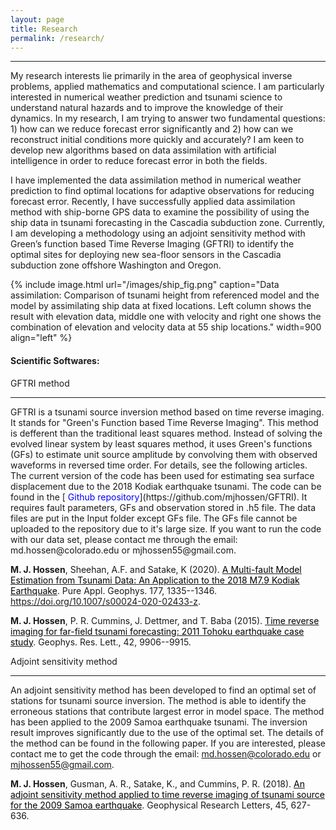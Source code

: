 ```yaml
---
layout: page
title: Research
permalink: /research/
---
```

 <hr size="6" noshade> 

My research interests lie primarily in the area of geophysical inverse problems, applied mathematics and computational science. I am particularly interested in numerical weather prediction and tsunami science to understand natural hazards and to improve the knowledge of their dynamics. In my research, I am trying to answer two fundamental questions: 1) how can we reduce forecast error significantly and 2) how can we reconstruct initial conditions more quickly and accurately? I am keen to develop new algorithms based on data assimilation with artificial intelligence in order to reduce forecast error in both the fields. 

I have implemented the data assimilation method in numerical weather prediction to find optimal locations for adaptive observations for reducing forecast error. Recently, I have successfully applied data assimilation method with ship-borne GPS data to examine the possibility of using the ship data in tsunami forecasting in the Cascadia subduction zone. Currently, I am developing a methodology using an adjoint sensitivity method with Green’s function based Time Reverse Imaging (GFTRI) to identify the optimal sites for deploying new sea-floor sensors in the Cascadia subduction zone offshore Washington and Oregon.

<!--During my PhD, I developed three different source inversion techniques to estimate initial tsunami source in order to understand source mechanism of large tsunami triggered by megathrust and tsunami earthquake as well as submarine landslide. I developed the first time reverse imaging that has potential to be used in tsunami forecasting at far-field. At Earthquake Research Institute, University of Tokyo, Japan, I introduced an adjoint sensitivity (AS) method to identify the optimal set of stations that improves the performance of the source inversion method. The AS method has the ability to identify erroneous tide gauges that degrade the inversion result. -->

{% include image.html url="/images/ship_fig.png" caption="Data assimilation: Comparison of tsunami height from referenced model and the model by assimilating ship data at fixed locations. Left column shows the result with elevation data, middle one with velocity and right one shows the combination of elevation and velocity data at 55 ship locations." width=900 align="left" %}


<h4> Scientific Softwares:</h4>

<sc> GFTRI method </sc>
<hr size="1">
GFTRI is a tsunami source inversion method based on time reverse imaging. It stands for "Green's Function based Time Reverse Imaging". This method is defferent than the traditional least squares method. Instead of solving the evolved linear system by least squares method, it uses Green's functions (GFs) to estimate unit source amplitude by convolving them with observed waveforms in reversed time order. For details, see the following articles. The current version of the code has been used for estimating sea surface displacement due to the 2018 Kodiak earthquake tsunami. The code can be found in the [<span style="color:blue"> Github repository</span>](https://github.com/mjhossen/GFTRI). It requires fault parameters, GFs and observation stored in .h5 file. The data files are put in the Input folder except GFs file. The GFs file cannot be uploaded to the repository due to it's large size. If you want to run the code with our data set, please contact me through the email: md.hossen@colorado.edu or mjhossen55@gmail.com.

**M. J. Hossen**,  Sheehan, A.F. and Satake, K (2020). [<span style="color:black">A Multi-fault Model Estimation from Tsunami Data: An Application to the 2018 M7.9 Kodiak Earthquake</span>](https://link.springer.com/article/10.1007/s00024-020-02433-z). Pure Appl. Geophys. 177, 1335--1346. https://doi.org/10.1007/s00024-020-02433-z.

**M. J. Hossen**, P. R. Cummins, J. Dettmer, and T. Baba (2015). [<span style="color:black">Time reverse imaging for far-field tsunami forecasting: 2011 Tohoku earthquake case study</span>](https://doi.org/10.1002/2015GL065868). Geophys. Res. Lett., 42, 9906--9915.

<sc>Adjoint sensitivity method</sc>
<hr size="1">

An adjoint sensitivity method has been developed to find an optimal set of stations for tsunami source inversion. The method is able to identify the erroneous stations that contribute largest error in model space. The method has been applied to the 2009 Samoa earthquake tsunami. The inversion result improves significantly due to the use of the optimal set. The details of the method can be found in the following paper. If you are interested, please contact me to get the code through the email: md.hossen@colorado.edu or mjhossen55@gmail.com. 

**M. J. Hossen**, Gusman, A. R., Satake, K., and Cummins, P. R. (2018). [<span style="color:black">An adjoint sensitivity method applied to time reverse imaging of tsunami source for the 2009 Samoa earthquake</span>]( https://doi.org/10.1002/2017GL076031). Geophysical Research Letters, 45, 627-636. 



<!--My research has to date focused on two broad sets of question. The first and most active part of my research agenda focuses on the effect of external threat, especially to the territorial integrity of the state, on the political attitudes of citizens. Here, I have a keen interest in what happens to citizen attitudes toward the government and what type of authority the government should have. The second part of my research agenda is rooted in the peace science approach to the study of international conflict. Here, my research has explored either the conditions of militarized interstate dispute (MID) onset and escalation or how we should understand code these events. In addition, I have also published various items on political topics of interest to me in light of current events. I offer [a three-page research statement](/docs/svm-research-statement.pdf) that summarizes and contextualizes my different research agendas. [My CV](http://svmiller.com/cv/) contains some more information about works in progress and where some of these works in progress are in the peer review process.

I also provide titles for some working papers and works in progress below. I provide full links for these papers when I believe they are ready for peer review. Feel free to contact me if you are interested in some of these projects. [My CV](http://svmiller.com/cv/) contains more information about where some of these projects are in the peer review process.

I also offer [a three-page research statement](/docs/svm-research-statement.pdf) that summarizes and contextualizes my different research agendas. -->
 




